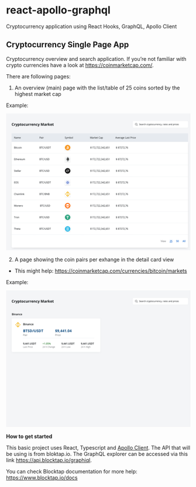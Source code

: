 # react-apollo-graphql
Cryptocurrency application using React Hooks, GraphQL, Apollo Client

## Cryptocurrency Single Page App

Cryptocurrency overview and search application. If you’re not familiar with crypto currencies have a look at https://coinmarketcap.com/.

There are following pages: 

1. An overview (main) page with the list/table of 25 coins sorted by the highest market cap

Example:

![step 1:](./ui-examples/step1.png?raw=true&width=100)

2. A page showing the coin pairs per exhange in the detail card view

- This might help: https://coinmarketcap.com/currencies/bitcoin/markets

Example:

![step 2:](./ui-examples/step3.png?raw=true)

**How to get started**

This basic project uses React, Typescript and [Apollo Client](https://www.apollographql.com/docs/react/v3.0-beta/).
The API that will be using is from bloktap.io.
The GraphQL explorer can be accessed via this link https://api.blocktap.io/graphiql.

You can check Blocktap documentation for more help: https://www.blocktap.io/docs